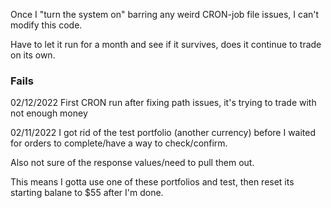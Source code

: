Once I "turn the system on" barring any weird CRON-job file issues, I can't modify this code.

Have to let it run for a month and see if it survives, does it continue to trade on its own.

### Fails
02/12/2022
First CRON run after fixing path issues, it's trying to trade with not enough money

02/11/2022
I got rid of the test portfolio (another currency) before I waited for orders to complete/have a way to check/confirm.

Also not sure of the response values/need to pull them out.

This means I gotta use one of these portfolios and test, then reset its starting balane to $55 after I'm done.